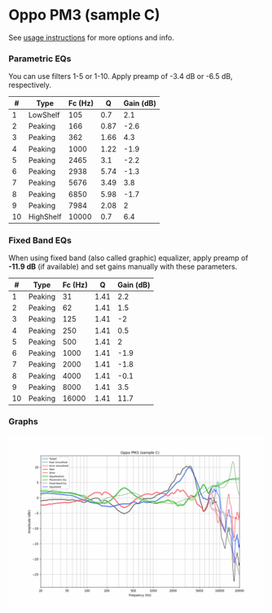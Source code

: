 # Oppo PM3 (sample C)
See [usage instructions](https://github.com/jaakkopasanen/AutoEq#usage) for more options and info.

### Parametric EQs
You can use filters 1-5 or 1-10. Apply preamp of -3.4 dB or -6.5 dB, respectively.

|   # | Type      |   Fc (Hz) |    Q |   Gain (dB) |
|-----|-----------|-----------|------|-------------|
|   1 | LowShelf  |       105 | 0.7  |         2.1 |
|   2 | Peaking   |       166 | 0.87 |        -2.6 |
|   3 | Peaking   |       362 | 1.66 |         4.3 |
|   4 | Peaking   |      1000 | 1.22 |        -1.9 |
|   5 | Peaking   |      2465 | 3.1  |        -2.2 |
|   6 | Peaking   |      2938 | 5.74 |        -1.3 |
|   7 | Peaking   |      5676 | 3.49 |         3.8 |
|   8 | Peaking   |      6850 | 5.98 |        -1.7 |
|   9 | Peaking   |      7984 | 2.08 |         2   |
|  10 | HighShelf |     10000 | 0.7  |         6.4 |

### Fixed Band EQs
When using fixed band (also called graphic) equalizer, apply preamp of **-11.9 dB** (if available) and set gains manually with these parameters.

|   # | Type    |   Fc (Hz) |    Q |   Gain (dB) |
|-----|---------|-----------|------|-------------|
|   1 | Peaking |        31 | 1.41 |         2.2 |
|   2 | Peaking |        62 | 1.41 |         1.5 |
|   3 | Peaking |       125 | 1.41 |        -2   |
|   4 | Peaking |       250 | 1.41 |         0.5 |
|   5 | Peaking |       500 | 1.41 |         2   |
|   6 | Peaking |      1000 | 1.41 |        -1.9 |
|   7 | Peaking |      2000 | 1.41 |        -1.8 |
|   8 | Peaking |      4000 | 1.41 |        -0.1 |
|   9 | Peaking |      8000 | 1.41 |         3.5 |
|  10 | Peaking |     16000 | 1.41 |        11.7 |

### Graphs
![](./Oppo%20PM3%20(sample%20C).png)
